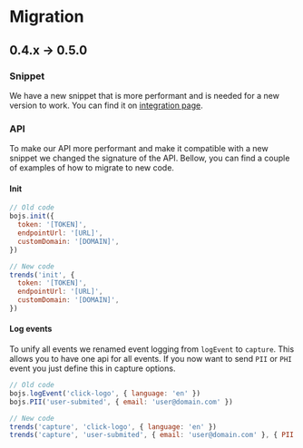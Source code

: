 # Migration

## 0.4.x -> 0.5.0

### Snippet

We have a new snippet that is more performant and is needed for a new version to work. You can find it on [integration page](integration.md).

### API

To make our API more performant and make it compatible with a new snippet we changed the signature of the API. Bellow, you can find a couple of examples of how to migrate to new code.

#### Init

```js
// Old code
bojs.init({
  token: '[TOKEN]',
  endpointUrl: '[URL]',
  customDomain: '[DOMAIN]',
})
```

```js
// New code
trends('init', {
  token: '[TOKEN]',
  endpointUrl: '[URL]',
  customDomain: '[DOMAIN]',
})
```

#### Log events

To unify all events we renamed event logging from `logEvent` to `capture`. This allows you to have one api for all events. If you now want to send `PII` or `PHI` event you just define this in capture options.

```js
// Old code
bojs.logEvent('click-logo', { language: 'en' })
bojs.PII('user-submited', { email: 'user@domain.com' })
```

```js
// New code
trends('capture', 'click-logo', { language: 'en' })
trends('capture', 'user-submited', { email: 'user@domain.com' }, { PII: true })
```

